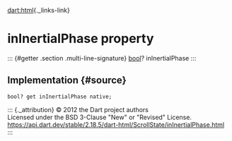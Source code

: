 [dart:html](../../dart-html/dart-html-library){._links-link}

inInertialPhase property
========================

::: {#getter .section .multi-line-signature}
[bool](../../dart-core/bool-class)? inInertialPhase
:::

Implementation {#source}
--------------

``` {.language-dart data-language="dart"}
bool? get inInertialPhase native;
```

::: {._attribution}
© 2012 the Dart project authors\
Licensed under the BSD 3-Clause \"New\" or \"Revised\" License.\
<https://api.dart.dev/stable/2.18.5/dart-html/ScrollState/inInertialPhase.html>
:::
